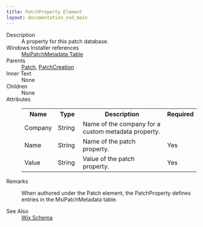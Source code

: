 ```yaml
---
title: PatchProperty Element
layout: documentation_xsd_main
---
```

<dl>
  <dt>Description</dt>
  <dd>A property for this patch database.</dd>
  <dt>Windows Installer references</dt>
  <dd>
    <a href="http://msdn.microsoft.com/library/aa370344.aspx" target="_blank">MsiPatchMetadata Table</a>
  </dd>
  <dt>Parents</dt>
  <dd>
    <a href="../patch/">Patch</a>, <a href="../patchcreation/">PatchCreation</a></dd>
  <dt>Inner Text</dt>
  <dd>None</dd>
  <dt>Children</dt>
  <dd>None</dd>
  <dt>Attributes</dt>
  <dd>
    <table cellspacing="0" cellpadding="0" class="schema">
      <tr>
        <th width="15%">Name</th>
        <th width="15%">Type</th>
        <th width="65%">Description</th>
        <th width="15%">Required</th>
      </tr>
      <tr>
        <td>Company</td>
        <td>String</td>
        <td>Name of the company for a custom metadata property.</td>
        <td>&nbsp;</td>
      </tr>
      <tr>
        <td>Name</td>
        <td>String</td>
        <td>Name of the patch property.</td>
        <td>Yes</td>
      </tr>
      <tr>
        <td>Value</td>
        <td>String</td>
        <td>Value of the patch property.</td>
        <td>Yes</td>
      </tr>
    </table>
  </dd>
  <dt>Remarks</dt>
  <dd><p>When authored under the Patch element, the PatchProperty defines entries in the MsiPatchMetadata table.</p></dd>
  <dt>See Also</dt>
  <dd>
    <a href="../wix">Wix Schema</a>
  </dd>
</dl>
